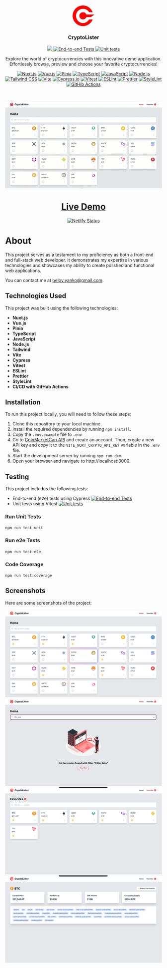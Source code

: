 <p align="center">
<img src="./public/img/logo.svg" alt="CryptoLister" width=70 />
</p>
<h3 align="center">CryptoLister</h3>
<p align="center">
<a href="https://codecov.io/github/yanko-belov/crypto-lister-nuxt" > 
 <img src="https://codecov.io/github/yanko-belov/crypto-lister-nuxt/branch/main/graph/badge.svg?token=MLY3I4WUHE"/> 
</a><a href="https://github.com/yanko-belov/crypto-lister-nuxt/actions/workflows/e2e-tests.js.yml" > 
 <img src="https://github.com/yanko-belov/crypto-lister-nuxt/actions/workflows/e2e-tests.js.yml/badge.svg" alt="End-to-end Tests"/> 
</a>
<a href="https://github.com/yanko-belov/crypto-lister-nuxt/actions/workflows/unit-tests.js.yml" > 
 <img src="https://github.com/yanko-belov/crypto-lister-nuxt/actions/workflows/unit-tests.js.yml/badge.svg" alt="Unit tests"/> 
</a>
</p>
<p align="center">Explore the world of cryptocurrencies with this innovative demo application. Effortlessly browse, preview and choose your favorite cryptocurrencies!</p>

<p align="center">
<a href="https://nuxt.com/"><img src="https://img.shields.io/badge/Nuxt.js-%23ffffff.svg?style=for-the-badge&logo=nuxt.js&logoColor=00DC82" alt="Nuxt.js"></a>
<a href="https://vuejs.org/"><img src="https://img.shields.io/badge/Vue.js-%234FC08D.svg?style=for-the-badge&logo=vue.js&logoColor=white" alt="Vue.js"></a>
<a href="https://pinia.vuejs.org/"><img src="https://img.shields.io/badge/Pinia-%23ecb732.svg?style=for-the-badge" alt="Pinia"></a>
<a href="https://www.typescriptlang.org/"><img src="https://img.shields.io/badge/TypeScript-%233178C6.svg?style=for-the-badge&logo=typescript&logoColor=white" alt="TypeScript"></a>
<a href="https://developer.mozilla.org/en-US/docs/Web/JavaScript"><img src="https://img.shields.io/badge/JavaScript-%23F7DF1E.svg?style=for-the-badge&logo=javascript&logoColor=black" alt="JavaScript"></a>
<a href="https://nodejs.org/"><img src="https://img.shields.io/badge/Node.js-%23339933.svg?style=for-the-badge&logo=node.js&logoColor=white" alt="Node.js"></a>
<a href="https://tailwindcss.com/"><img src="https://img.shields.io/badge/Tailwind_CSS-%2306B6D4.svg?style=for-the-badge&logo=tailwind-css&logoColor=white" alt="Tailwind CSS"></a>
<a href="https://vitejs.dev/"><img src="https://img.shields.io/badge/Vite-%23646CFF.svg?style=for-the-badge&logo=vite&logoColor=white" alt="Vite"></a>
<a href="https://www.cypress.io/"><img src="https://img.shields.io/badge/Cypress.io-%2317202C.svg?style=for-the-badge&logo=cypress&logoColor=white" alt="Cypress.io"></a>
<a href="https://vitest.dev/"><img src="https://img.shields.io/badge/Vitest-%236E9F18.svg?style=for-the-badge&logo=vitest&logoColor=white" alt="Vitest"></a>
<a href="https://eslint.org/"><img src="https://img.shields.io/badge/ESLint-%234B32C3.svg?style=for-the-badge&logo=eslint&logoColor=white" alt="ESLint"></a>
<a href="https://prettier.io/"><img src="https://img.shields.io/badge/Prettier-%231A2B34.svg?style=for-the-badge&logo=prettier&logoColor=white" alt="Prettier"></a>
<a href="https://stylelint.io/"><img src="https://img.shields.io/badge/StyleLint-%236B3E99.svg?style=for-the-badge&logo=stylelint&logoColor=white" alt="StyleLint" /></a>
<a href="https://github.com/actions"><img src="https://img.shields.io/badge/GitHub-%23181717.svg?style=for-the-badge&logo=github&logoColor=white" alt="GitHib Actions" /></a>
</p>
<br />

<p align="center">
<img src="./screenshots/demo.gif" alt="CryptoLister Demo" />
</p>

<h1 align="center">
<a href="https://crypto-loader-nuxt.netlify.app/">Live Demo</a>

</h1>

<p align="center">
    <a href="https://app.netlify.com/sites/crypto-loader-nuxt/deploys"><img src="https://api.netlify.com/api/v1/badges/dc18ec25-2dc9-4fdf-9c62-e207dcdd66df/deploy-status" alt="Netlify Status" /></a>
</p>

# About

This project serves as a testament to my proficiency as both a front-end and full-stack web developer. It demonstrates my expertise in various technologies and showcases my ability to create polished and functional web applications.

You can contact me at [belov.yanko@gmail.com](mailto:belov.yanko@gmail.com).

## Technologies Used

This project was built using the following technologies:

- **Nuxt.js**
- **Vue.js**
- **Pinia**
- **TypeScript**
- **JavaScript**
- **Node.js**
- **Tailwind**
- **Vite**
- **Cypress**
- **Vitest**
- **ESLint**
- **Prettier**
- **StyleLint**
- **CI/CD with GitHub Actions**

## Installation

To run this project locally, you will need to follow these steps:

1. Clone this repository to your local machine.
2. Install the required dependencies by running `npm install`.
3. Copy the `.env.example` file to `.env`
4. Go to [CoinMarketCap API](https://coinmarketcap.com/api/) and create an account. Then, create a new API key and copy it to the `VITE_NUXT_CRYPTO_API_KEY` variable in the `.env` file. 
5. Start the development server by running `npm run dev`.
6. Open your browser and navigate to http://localhost:3000.

## Testing

This project includes the following tests:

- End-to-end (e2e) tests using Cypress [![End-to-end Tests](https://github.com/yanko-belov/crypto-lister-nuxt/actions/workflows/e2e-tests.js.yml/badge.svg)](https://github.com/yanko-belov/crypto-lister-nuxt/actions/workflows/e2e-tests.js.yml)
- Unit tests using Vitest [![Unit tests](https://github.com/yanko-belov/crypto-lister-nuxt/actions/workflows/unit-tests.js.yml/badge.svg)](https://github.com/yanko-belov/crypto-lister-nuxt/actions/workflows/unit-tests.js.yml)

### Run Unit Tests

`npm run test:unit`

### Run e2e Tests

`npm run test:e2e`

### Code Coverage

`npm run test:coverage`

## Screenshots

Here are some screenshots of the project:

![Home](./screenshots/home.png)
![Home List](./screenshots/home-filter-no-data.png)
![Favorites](./screenshots/favorites.png)
![Overview](./screenshots/overview.png)
